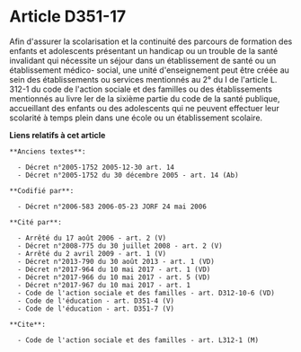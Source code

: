 # Article D351-17

Afin d'assurer la scolarisation et la continuité des parcours de formation des enfants et adolescents présentant un handicap
ou un trouble de la santé invalidant qui nécessite un séjour dans un établissement de santé ou un établissement médico-
social, une unité d'enseignement peut être créée au sein des établissements ou services mentionnés au 2° du I de l'article L.
312-1 du code de l'action sociale et des familles ou des établissements mentionnés au livre Ier de la sixième partie du code
de la santé publique, accueillant des enfants ou des adolescents qui ne peuvent effectuer leur scolarité à temps plein dans
une école ou un établissement scolaire.

**Liens relatifs à cet article**

	**Anciens textes**:

	  - Décret n°2005-1752 2005-12-30 art. 14
	  - Décret n°2005-1752 du 30 décembre 2005 - art. 14 (Ab)

	**Codifié par**:

	  - Décret n°2006-583 2006-05-23 JORF 24 mai 2006

	**Cité par**:

	  - Arrêté du 17 août 2006 - art. 2 (V)
	  - Décret n°2008-775 du 30 juillet 2008 - art. 2 (V)
	  - Arrêté du 2 avril 2009 - art. 1 (V)
	  - Décret n°2013-790 du 30 août 2013 - art. 1 (VD)
	  - Décret n°2017-964 du 10 mai 2017 - art. 1 (VD)
	  - Décret n°2017-966 du 10 mai 2017 - art. 5 (VD)
	  - Décret n°2017-967 du 10 mai 2017 - art. 1
	  - Code de l'action sociale et des familles - art. D312-10-6 (VD)
	  - Code de l'éducation - art. D351-4 (V)
	  - Code de l'éducation - art. D351-7 (V)

	**Cite**:

	  - Code de l'action sociale et des familles - art. L312-1 (M)
